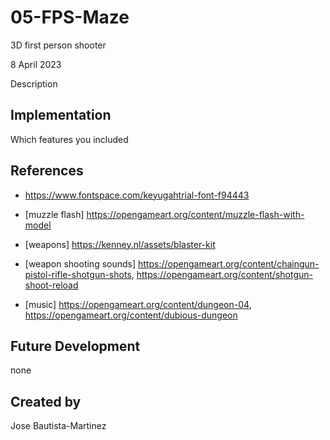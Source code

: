 # 05-FPS-Maze
3D first person shooter

8 April 2023

Description

## Implementation
Which features you included

## References

- https://www.fontspace.com/keyugahtrial-font-f94443

- [muzzle flash] https://opengameart.org/content/muzzle-flash-with-model

- [weapons] https://kenney.nl/assets/blaster-kit

- [weapon shooting sounds] https://opengameart.org/content/chaingun-pistol-rifle-shotgun-shots, https://opengameart.org/content/shotgun-shoot-reload

- [music] https://opengameart.org/content/dungeon-04, https://opengameart.org/content/dubious-dungeon

## Future Development
none
## Created by
Jose Bautista-Martinez
